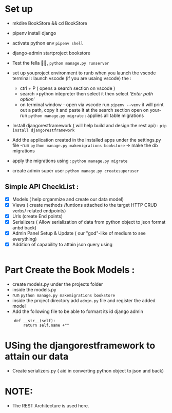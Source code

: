 # Set up 
- mkdire BookStore && cd BookStore
- pipenv install django
- activate python env `pipenv shell`
- django-admin startproject bookstore
- Test the fella 🤘🏻, `python manage.py runserver`
- set up youproject environment to runb when you launch the vscode terminal : 
 launch vscode (if you are usaing vscode) the  :
    *  ctrl + P ( opens a search section on vscode )
    *  search >python intepreter then select it then select '*Enter path option*'
    * on terminal window - open via vscode run `pipenv --venv` it will print out a path, copy it and paste it at the search section open on your- run `python manage.py migrate` : applies all table migrations

- Install djangorestframework ( will help build and design the rest api)  : `pip install djangorestframework`
- Add the application created in  the Installed apps under the settings.py file
-run `python manage.py makemigrations bookstore` -> make the db migrations
- apply the migrations using : `python manage.py migrate`
- create admin super user `python manage.py createsuperuser`


## Simple API CheckList : 
  - [x] Models ( help organmize and create our data model)
  - [x] Views ( create methods /funtions attached to the target HTTP CRUD verbs/ related endpoints)
  - [x] Urls (create End points)
  - [x] Serializers ( Allow serialization of data from python object to json format anbd back)
  - [x] Admin Panel Setup & Update  ( our "god"-like of medium to see everything)
  - [x] Addition of capability to attain json query using
   ```urlpatterns = format_suffix_patterns(urlpatterns) # Allows you to query wit the .json line
   ```


# Part Create the Book Models : 
- create models.py under the projects folder 
- inside the models.py
- run `python manage.py makemigrations bookstore`
- inside the project directory add `admin.py` file and register the added model
- Add the following file to be able to formart its id django admin 
```
    def __str__(self):
        return self.name +""
```

# USing the djangorestframework to attain our data
- Create  serializers.py ( aid in converting python object to json and back)

# NOTE: 
 - The REST Architecture is used here. 